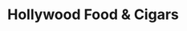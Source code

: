 ---
title: "Hollywood Food & Cigars"
url: /houston/hollywood-food-und-cigars/
shop: Lebensmittel
---